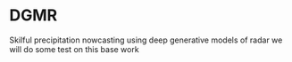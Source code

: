 # DGMR
Skilful precipitation nowcasting using deep  generative models of radar
we will do some test on this base work

